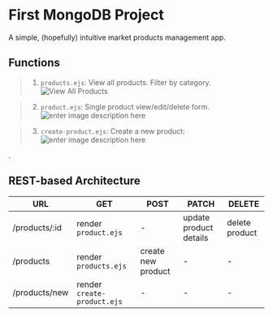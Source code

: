 
# First MongoDB Project
A simple, (hopefully) intuitive market products management app.


## Functions
> 1. `products.ejs`: View all products. Filter by category. 
![View All Products](https://i.ibb.co/FVSXnJT/Untitled.jpg)

> 2. `product.ejs`: Single product view/edit/delete form.
 ![enter image description here](https://i.ibb.co/tCPZyb6/Untitled.jpg)

> 3. `create-product.ejs`: Create a new product:
![enter image description here](https://i.ibb.co/BjP1DHG/Untitled.jpg)

.
## REST-based Architecture

URL | GET| POST | PATCH | DELETE
 -- | -- | ---- | ----- | ------
/products/:id | render `product.ejs` | - | update product details | delete product
/products | render `products.ejs` | create new product | - |  - |
/products/new | render `create-product.ejs` | - | - |  - |

